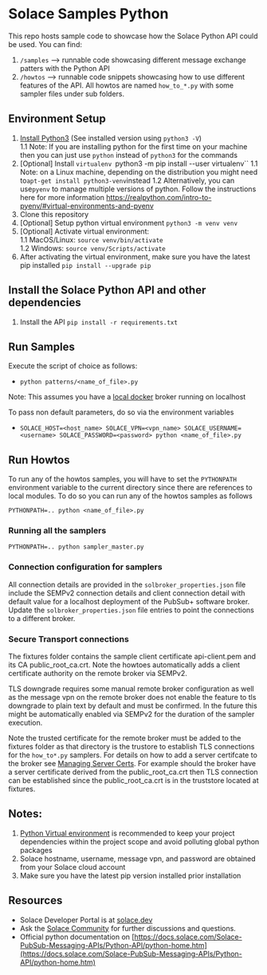 # Solace Samples Python

This repo hosts sample code to showcase how the Solace Python API could be used. You can find:

1. `/samples` --> runnable code showcasing different message exchange patters with the Python API
1. `/howtos` --> runnable code snippets showcasing how to use different features of the API. All howtos are named `how_to_*.py` with some sampler files under sub folders.

## Environment Setup

1. [Install Python3](https://www.python.org/downloads/) (See installed version using `python3 -V`)  
   1.1 Note: If you are installing python for the first time on your machine then you can just use `python` instead of `python3` for the commands
1. [Optional] Install `virtualenv `python3 -m pip install --user virtualenv`` 1.1 Note: on a Linux machine, depending on the distribution you might need to`apt-get install python3-venv`instead 1.2 Alternatively, you can use`pyenv` to manage multiple versions of python. Follow the instructions here for more information https://realpython.com/intro-to-pyenv/#virtual-environments-and-pyenv
1. Clone this repository
1. [Optional] Setup python virtual environment `python3 -m venv venv`
1. [Optional] Activate virtual environment:  
   1.1 MacOS/Linux: `source venv/bin/activate`  
   1.2 Windows: `source venv/Scripts/activate`
1. After activating the virtual environment, make sure you have the latest pip installed `pip install --upgrade pip`

## Install the Solace Python API and other dependencies

1. Install the API `pip install -r requirements.txt`

## Run Samples

Execute the script of choice as follows:

- `python patterns/<name_of_file>.py`

Note: This assumes you have a [local docker](https://solace.com/products/event-broker/software/getting-started/) broker running on localhost

To pass non default parameters, do so via the environment variables

- `SOLACE_HOST=<host_name> SOLACE_VPN=<vpn_name> SOLACE_USERNAME=<username> SOLACE_PASSWORD=<password> python <name_of_file>.py`

## Run Howtos

To run any of the howtos samples, you will have to set the `PYTHONPATH` environment variable to the current directory since there are references to local modules. To do so you can run any of the howtos samples as follows

`PYTHONPATH=.. python <name_of_file>.py`

### Running all the samplers

`PYTHONPATH=.. python sampler_master.py`

### Connection configuration for samplers

All connection details are provided in the `solbroker_properties.json` file include the SEMPv2 connection details and client connection detail with default value for a localhost deployment of the PubSub+ software broker. Update the `solbroker_properties.json` file entries to point the connections to a different broker.

### Secure Transport connections

The fixtures folder contains the sample client certificate api-client.pem and its CA public_root_ca.crt. Note the howtoes automatically adds a client certificate authority on the remote broker via SEMPv2.

TLS downgrade requires some manual remote broker configuration as well as the message vpn on the remote broker does not enable the feature to tls downgrade to plain text by default and must be confirmed. In the future this might be automatically enabled via SEMPv2 for the duration of the sampler execution.

Note the trusted certificate for the remote broker must be added to the fixtures folder as that directory is the trustore to establish TLS connections for the `how_to*.py` samplers. For details on how to add a server certifcate to the broker see [Managing Server Certs](https://docs.solace.com/Configuring-and-Managing/Managing-Server-Certs.htm).
For example should the broker have a server certificate derived from the public_root_ca.crt then TLS connection can be established since the public_root_ca.crt is in the truststore located at fixtures.

## Notes:

1. [Python Virtual environment](https://docs.python.org/3/tutorial/venv.html) is recommended to keep your project dependencies within the project scope and avoid polluting global python packages
1. Solace hostname, username, message vpn, and password are obtained from your Solace cloud account
1. Make sure you have the latest pip version installed prior installation

## Resources

- Solace Developer Portal is at [solace.dev](https://solace.dev)
- Ask the [Solace Community](https://solace.community/categories/python-api) for further discussions and questions.
- Official python documentation on [https://docs.solace.com/Solace-PubSub-Messaging-APIs/Python-API/python-home.htm](https://docs.solace.com/Solace-PubSub-Messaging-APIs/Python-API/python-home.htm)
